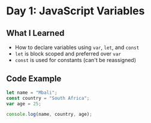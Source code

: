 
# Day 1: JavaScript Variables

## What I Learned
- How to declare variables using `var`, `let`, and `const`
- `let` is block scoped and preferred over `var`
- `const` is used for constants (can't be reassigned)

## Code Example
```javascript
let name = "Mbali";
const country = "South Africa";
var age = 25;

console.log(name, country, age);
